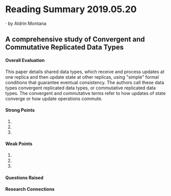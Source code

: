 # Reading Summary 2019.05.20

&middot; by Aldrin Montana

## A comprehensive study of Convergent and Commutative Replicated Data Types

#### Overall Evaluation

This paper details shared data types, which receive and process updates at
one replica and then update state at other replicas, using "simple" formal
conditions that guarantee eventual consistency. The authors call these data
types convergent replicated data types, or commutative replicated data types.
The convergent and commutative terms refer to how updates of state converge
or how update operations commute.

#### Strong Points

1.
2.
3.

#### Weak Points

1.
2.
3.
  
#### Questions Raised


#### Research Connections

